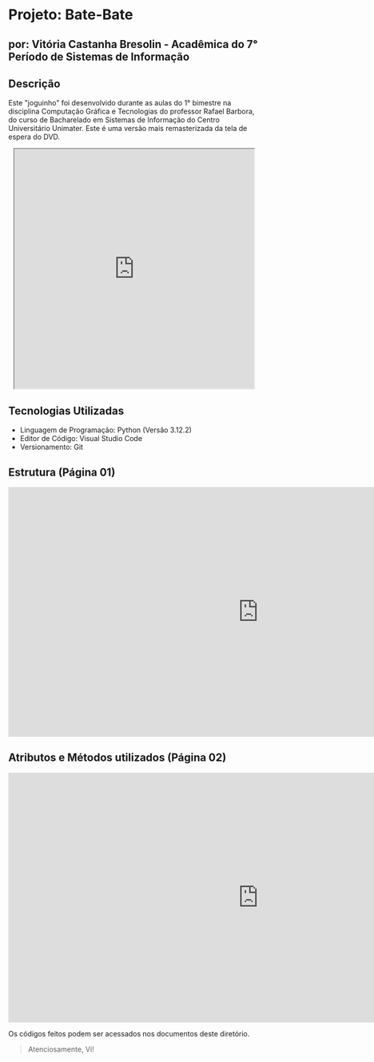 # Projeto: Bate-Bate

## por: Vitória Castanha Bresolin - Acadêmica do 7° Período de Sistemas de Informação

## Descrição
Este "joguinho" foi desenvolvido durante as aulas do 1° bimestre na disciplina Computação Gráfica e Tecnologias do professor Rafael Barbora, do curso de Bacharelado em Sistemas de Informação do Centro Universitário Unimater. Este é uma versão mais remasterizada da tela de espera do DVD.

<div class="dvd" align='center'>
<iframe src="https://giphy.com/embed/l3vReTmBHnPsC4oHS" width="480" height="480"></iframe>
</div>

## Tecnologias Utilizadas
- Linguagem de Programação: Python (Versão 3.12.2)
- Editor de Código: Visual Studio Code
- Versionamento: Git

## Estrutura (Página 01)
<iframe width="1000" height="500" src="https://miro.com/app/embed/uXjVNhZRzhc=/?pres=1&frameId=3458764582909681095&embedId=452733238402" frameborder="0" scrolling="no" allow="fullscreen; clipboard-read; clipboard-write" allowfullscreen></iframe>

## Atributos e Métodos utilizados (Página 02)
<iframe width="1000" height="500" src="https://miro.com/app/embed/uXjVNhZRzhc=/?pres=1&frameId=3458764582912064583&embedId=303855622500" frameborder="0" scrolling="no" allow="fullscreen; clipboard-read; clipboard-write" allowfullscreen></iframe>


Os códigos feitos podem ser acessados nos documentos deste diretório.
> Atenciosamente, Vi!